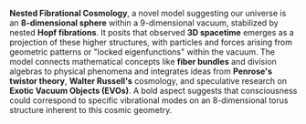 **Nested Fibrational Cosmology**, a novel model suggesting our universe is an **8-dimensional sphere** within a 9-dimensional vacuum, stabilized by nested **Hopf fibrations**. It posits that observed **3D spacetime** emerges as a projection of these higher structures, with particles and forces arising from geometric patterns or "locked eigenfunctions" within the vacuum. The model connects mathematical concepts like **fiber bundles** and division algebras to physical phenomena and integrates ideas from **Penrose's twistor theory**, **Walter Russell's** cosmology, and speculative research on **Exotic Vacuum Objects (EVOs)**. A bold aspect suggests that consciousness could correspond to specific vibrational modes on an 8-dimensional torus structure inherent to this cosmic geometry.

